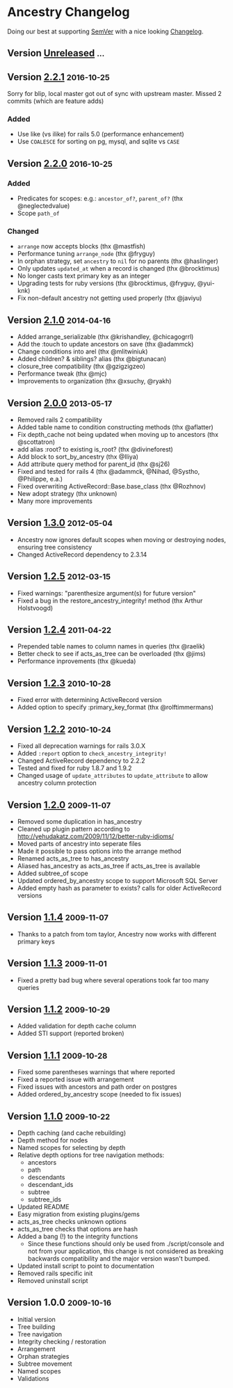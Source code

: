 # Ancestry Changelog

Doing our best at supporting [SemVer](http://semver.org/) with
a nice looking [Changelog](keepachangelog.com).

## Version [Unreleased] <small>...</small>

## Version [2.2.1] <small>2016-10-25</small>

Sorry for blip, local master got out of sync with upstream master.
Missed 2 commits (which are feature adds)

### Added
* Use like (vs ilike) for rails 5.0 (performance enhancement)
* Use `COALESCE` for sorting on pg, mysql, and sqlite vs `CASE`

## Version [2.2.0] <small>2016-10-25</small>

### Added
* Predicates for scopes: e.g.: `ancestor_of?`, `parent_of?` (thx @neglectedvalue)
* Scope `path_of`

### Changed
* `arrange` now accepts blocks (thx @mastfish)
* Performance tuning `arrange_node` (thx @fryguy)
* In orphan strategy, set `ancestry` to `nil` for no parents (thx @haslinger)
* Only updates `updated_at` when a record is changed (thx @brocktimus)
* No longer casts text primary key as an integer
* Upgrading tests for ruby versions (thx @brocktimus, @fryguy, @yui-knk)
* Fix non-default ancestry not getting used properly (thx @javiyu)

## Version [2.1.0]  <small>2014-04-16</small>
* Added arrange_serializable (thx @krishandley, @chicagogrrl)
* Add the :touch to update ancestors on save (thx @adammck)
* Change conditions into arel (thx @mlitwiniuk)
* Added children? & siblings? alias (thx @bigtunacan)
* closure_tree compatibility (thx @gzigzigzeo)
* Performance tweak (thx @mjc)
* Improvements to organization (thx @xsuchy, @ryakh)

## Version [2.0.0] <small>2013-05-17</small>
* Removed rails 2 compatibility
* Added table name to condition constructing methods (thx @aflatter)
* Fix depth_cache not being updated when moving up to ancestors (thx @scottatron)
* add alias :root? to existing is_root? (thx @divineforest)
* Add block to sort_by_ancestry (thx @Iliya)
* Add attribute query method for parent_id (thx @sj26)
* Fixed and tested for rails 4 (thx @adammck, @Nihad, @Systho, @Philippe, e.a.)
* Fixed overwriting ActiveRecord::Base.base_class (thx @Rozhnov)
* New adopt strategy (thx unknown)
* Many more improvements

## Version [1.3.0] <small>2012-05-04</small>
* Ancestry now ignores default scopes when moving or destroying nodes, ensuring tree consistency
* Changed ActiveRecord dependency to 2.3.14

## Version [1.2.5] <small>2012-03-15</small>
* Fixed warnings: "parenthesize argument(s) for future version"
* Fixed a bug in the restore_ancestry_integrity! method (thx Arthur Holstvoogd)

## Version [1.2.4] <small>2011-04-22</small>
* Prepended table names to column names in queries (thx @raelik)
* Better check to see if acts_as_tree can be overloaded (thx @jims)
* Performance inprovements (thx @kueda)

## Version [1.2.3] <small>2010-10-28</small>
* Fixed error with determining ActiveRecord version
* Added option to specify :primary_key_format (thx @rolftimmermans)

## Version [1.2.2] <small>2010-10-24</small>
* Fixed all deprecation warnings for rails 3.0.X
* Added `:report` option to `check_ancestry_integrity!`
* Changed ActiveRecord dependency to 2.2.2
* Tested and fixed for ruby 1.8.7 and 1.9.2
* Changed usage of `update_attributes` to `update_attribute` to allow ancestry column protection

## Version [1.2.0] <small>2009-11-07</small>
* Removed some duplication in has_ancestry
* Cleaned up plugin pattern according to http://yehudakatz.com/2009/11/12/better-ruby-idioms/
* Moved parts of ancestry into seperate files
* Made it possible to pass options into the arrange method
* Renamed acts_as_tree to has_ancestry
* Aliased has_ancestry as acts_as_tree if acts_as_tree is available
* Added subtree_of scope
* Updated ordered_by_ancestry scope to support Microsoft SQL Server
* Added empty hash as parameter to exists? calls for older ActiveRecord versions

## Version [1.1.4] <small>2009-11-07</small>
* Thanks to a patch from tom taylor, Ancestry now works with different primary keys

## Version [1.1.3] <small>2009-11-01</small>
* Fixed a pretty bad bug where several operations took far too many queries

## Version [1.1.2] <small>2009-10-29</small>
* Added validation for depth cache column
* Added STI support (reported broken)

## Version [1.1.1] <small>2009-10-28</small>
* Fixed some parentheses warnings that where reported
* Fixed a reported issue with arrangement
* Fixed issues with ancestors and path order on postgres
* Added ordered_by_ancestry scope (needed to fix issues)

## Version [1.1.0] <small>2009-10-22</small>
* Depth caching (and cache rebuilding)
* Depth method for nodes
* Named scopes for selecting by depth
* Relative depth options for tree navigation methods: 
    * ancestors
    * path
    * descendants
    * descendant_ids
    * subtree
    * subtree_ids
* Updated README
* Easy migration from existing plugins/gems
* acts_as_tree checks unknown options
* acts_as_tree checks that options are hash
* Added a bang (!) to the integrity functions
    * Since these functions should only be used from ./script/console and not
      from your application, this change is not considered as breaking backwards
      compatibility and the major version wasn't bumped.
* Updated install script to point to documentation
* Removed rails specific init
* Removed uninstall script

## Version 1.0.0 <small>2009-10-16</small>
* Initial version
* Tree building
* Tree navigation
* Integrity checking / restoration
* Arrangement
* Orphan strategies
* Subtree movement
* Named scopes
* Validations


[Unreleased]: https://github.com/stefankroes/ancestry/compare/v2.2.1...HEAD
[2.2.1]: https://github.com/stefankroes/ancestry/compare/v2.2.0...v2.2.1
[2.2.0]: https://github.com/stefankroes/ancestry/compare/v2.1.0...v2.2.0
[2.1.0]: https://github.com/stefankroes/ancestry/compare/v2.0.0...v2.1.0
[2.0.0]: https://github.com/stefankroes/ancestry/compare/v1.3.0...v2.0.0
[1.3.0]: https://github.com/stefankroes/ancestry/compare/v1.2.5...v1.3.0
[1.2.5]: https://github.com/stefankroes/ancestry/compare/v1.2.4...v1.2.5
[1.2.4]: https://github.com/stefankroes/ancestry/compare/v1.2.3...v1.2.4
[1.2.3]: https://github.com/stefankroes/ancestry/compare/v1.2.2...v1.2.3
[1.2.2]: https://github.com/stefankroes/ancestry/compare/v1.2.0...v1.2.2
[1.2.0]: https://github.com/stefankroes/ancestry/compare/v1.1.4...v1.2.0
[1.1.4]: https://github.com/stefankroes/ancestry/compare/v1.1.3...v1.1.4
[1.1.3]: https://github.com/stefankroes/ancestry/compare/v1.1.2...v1.1.3
[1.1.2]: https://github.com/stefankroes/ancestry/compare/v1.1.1...v1.1.2
[1.1.1]: https://github.com/stefankroes/ancestry/compare/v1.1.0...v1.1.1
[1.1.0]: https://github.com/stefankroes/ancestry/compare/v1.0.0...v1.1.0
